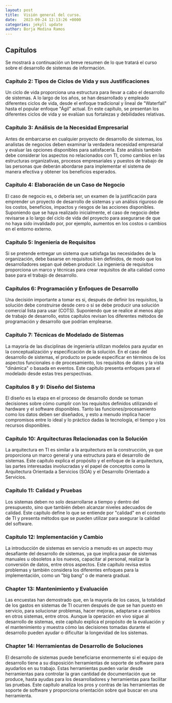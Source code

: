 ```yaml
---
layout: post
title:  Visión general del curso.
date:   2023-09-24 12:13:26 +0000
categories: jekyll update
author: Borja Medina Ramos
---
```


## Capítulos
Se mostrará a continuación un breve resumen de lo que tratará el curso sobre el desarrollo de sistemas de información.

### Capítulo 2: Tipos de Ciclos de Vida y sus Justificaciones

Un ciclo de vida proporciona una estructura para llevar a cabo el desarrollo de sistemas. A lo largo de los años, se han desarrollado y empleado diferentes ciclos de vida, desde el enfoque tradicional y lineal de "Waterfall" hasta el popular enfoque "Ágil" actual. En este capítulo, se presentan los diferentes ciclos de vida y se evalúan sus fortalezas y debilidades relativas.

### Capítulo 3: Análisis de la Necesidad Empresarial

Antes de embarcarse en cualquier proyecto de desarrollo de sistemas, los analistas de negocios deben examinar la verdadera necesidad empresarial y evaluar las opciones disponibles para satisfacerla. Este análisis también debe considerar los aspectos no relacionados con TI, como cambios en las estructuras organizativas, procesos empresariales y puestos de trabajo de las personas que deberán abordarse para implementar el sistema de manera efectiva y obtener los beneficios esperados.

### Capítulo 4: Elaboración de un Caso de Negocio

El caso de negocio es, o debería ser, un examen de la justificación para emprender un proyecto de desarrollo de sistemas y un análisis riguroso de los costos, beneficios, impactos y riesgos de las acciones disponibles. Suponiendo que se haya realizado inicialmente, el caso de negocio debe revisarse a lo largo del ciclo de vida del proyecto para asegurarse de que no haya sido invalidado por, por ejemplo, aumentos en los costos o cambios en el entorno externo.

### Capítulo 5: Ingeniería de Requisitos

Si se pretende entregar un sistema que satisfaga las necesidades de la organización, debe basarse en requisitos bien definidos, de modo que los desarrolladores sepan qué deben producir. La ingeniería de requisitos proporciona un marco y técnicas para crear requisitos de alta calidad como base para el trabajo de desarrollo.

### Capítulos 6: Programación y Enfoques de Desarrollo

Una decisión importante a tomar es si, después de definir los requisitos, la solución debe construirse desde cero o si se debe producir una solución comercial lista para usar (COTS). Suponiendo que se realice al menos algo de trabajo de desarrollo, estos capítulos revisan los diferentes métodos de programación y desarrollo que podrían emplearse.

### Capítulo 7: Técnicas de Modelado de Sistemas

La mayoría de las disciplinas de ingeniería utilizan modelos para ayudar en la conceptualización y especificación de la solución. En el caso del desarrollo de sistemas, el producto se puede especificar en términos de los aspectos funcionales o de procesamiento, los requisitos de datos y la vista "dinámica" o basada en eventos. Este capítulo presenta enfoques para el modelado desde estas tres perspectivas.

### Capítulos 8 y 9: Diseño del Sistema

El diseño es la etapa en el proceso de desarrollo donde se toman decisiones sobre cómo cumplir con los requisitos definidos utilizando el hardware y el software disponibles. Tanto las funciones/procesamiento como los datos deben ser diseñados, y esto a menudo implica hacer compromisos entre lo ideal y lo práctico dadas la tecnología, el tiempo y los recursos disponibles.

### Capítulo 10: Arquitecturas Relacionadas con la Solución

La arquitectura en TI es similar a la arquitectura en la construcción, ya que proporciona un marco general y una estructura para el desarrollo de sistemas. Este capítulo explica el propósito y el enfoque de la arquitectura, las partes interesadas involucradas y el papel de conceptos como la Arquitectura Orientada a Servicios (SOA) y el Desarrollo Orientado a Servicios.

### Capítulo 11: Calidad y Pruebas

Los sistemas deben no solo desarrollarse a tiempo y dentro del presupuesto, sino que también deben alcanzar niveles adecuados de calidad. Este capítulo define lo que se entiende por "calidad" en el contexto de TI y presenta métodos que se pueden utilizar para asegurar la calidad del software.

### Capítulo 12: Implementación y Cambio

La introducción de sistemas en servicio a menudo es un aspecto muy desafiante del desarrollo de sistemas, ya que implica pasar de sistemas manuales u obsoletos a los nuevos, capacitar al personal, realizar la conversión de datos, entre otros aspectos. Este capítulo revisa estos problemas y también considera los diferentes enfoques para la implementación, como un "big bang" o de manera gradual.

### Chapter 13: Mantenimiento y Evaluación

Las encuestas han demostrado que, en la mayoría de los casos, la totalidad de los gastos en sistemas de TI ocurren después de que se han puesto en servicio, para solucionar problemas, hacer mejoras, adaptarse a cambios en otros sistemas, entre otros. Aunque la operación en vivo sigue al desarrollo de sistemas, este capítulo explica el propósito de la evaluación y el mantenimiento y muestra cómo las decisiones tomadas durante el desarrollo pueden ayudar o dificultar la longevidad de los sistemas.

### Chapter 14: Herramientas de Desarrollo de Soluciones

El desarrollo de sistemas puede beneficiarse enormemente si el equipo de desarrollo tiene a su disposición herramientas de soporte de software para ayudarlos en su trabajo. Estas herramientas pueden variar desde herramientas para controlar la gran cantidad de documentación que se produce, hasta ayudas para los desarrolladores y herramientas para facilitar las pruebas. Este capítulo analiza los pros y contras de las herramientas de soporte de software y proporciona orientación sobre qué buscar en una herramienta.